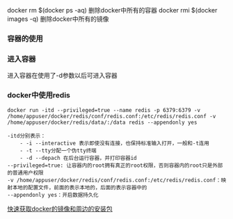 docker rm $(docker ps -aq)  删除docker中所有的容器
docker rmi $(docker images -q) 删除docker中所有的镜像

### 容器的使用
### 进入容器
进入容器在使用了-d参数以后可进入容器

### docker中使用redis
`docker run -itd --privileged=true --name redis -p 6379:6379 -v /home/appuser/docker/redis/conf/redis.conf:/etc/redis/redis.conf -v /home/appuser/docker/redis/data/:/data redis --appendonly yes`
```
-itd分别表示：
	- -i --interactive 表示即使没有连接，也保持标准输入打开，一般和-t连用
	- -t --tty分配一个伪tty终端
	- -d --depach 在后台运行容器，并打印容器id
--privileged=true: 让容器内的root拥有真正的root权限，否则容器内的root只是外部的普通用户权限
-v /home/appuser/docker/redis/conf/redis.conf:/etc/redis/redis.conf：映射本地的配置文件，前面的表示本地的，后面的表示容器中的
--appendonly yes：开启数据持久化
```




[快速获取docker的镜像和周边的安装包](https://get.daocloud.io/)

